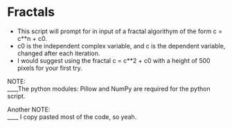 # Fractals
* This script will prompt for in input of a fractal algorithym of the form c = c**n + c0.
* c0 is the independent complex variable, and c is the dependent variable, changed after each iteration.
* I would suggest using the fractal c = c**2 + c0 with a height of 500 pixels for your first try.

NOTE:<br/>
____The python modules: Pillow and NumPy are required for the python script.

Another NOTE:<br/>
____ I copy pasted most of the code, so yeah.
